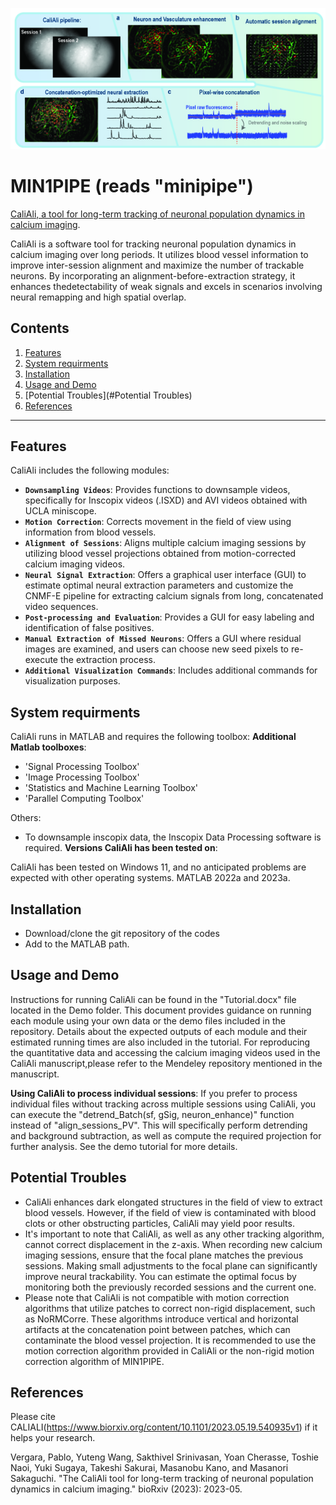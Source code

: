 <p align="center">
  <img src="./Demo/main_panel.jpg" alt="slider" width="800px"/>
</p>

# MIN1PIPE (reads "minipipe")
[CaliAli, a tool for long-term tracking of neuronal population dynamics in calcium imaging](https://www.biorxiv.org/content/10.1101/2023.05.19.540935v1). 

CaliAli is a software tool for tracking neuronal population dynamics in calcium imaging over long periods. It utilizes blood vessel information to improve inter-session alignment and maximize the number of trackable neurons. By incorporating an alignment-before-extraction strategy, it enhances thedetectability of weak signals and excels in scenarios involving neural remapping and high spatial overlap.

## Contents
1. [Features](#Features)
2. [System requirments](#System-requirments)
3. [Installation](#Installation)
4. [Usage and Demo](#dataset)
6. [Potential Troubles](#Potential Troubles)
8. [References](#references)

---

## Features
CaliAli includes the following modules:
- **`Downsampling Videos`**: Provides functions to downsample videos, specifically for Inscopix videos (.ISXD) and AVI videos obtained with UCLA miniscope.
- **`Motion Correction`**: Corrects movement in the field of view using information from blood vessels.
- **`Alignment of Sessions`**: Aligns multiple calcium imaging sessions by utilizing blood vessel projections obtained from motion-corrected calcium imaging videos.
- **`Neural Signal Extraction`**: Offers a graphical user interface (GUI) to estimate optimal neural extraction parameters and customize the CNMF-E pipeline for extracting calcium signals from long, concatenated video sequences.
- **`Post-processing and Evaluation`**: Provides a GUI for easy labeling and identification of false positives.
- **`Manual Extraction of Missed Neurons`**: Offers a GUI where residual images are examined, and users can choose new seed pixels to re-execute the extraction process.
- **`Additional Visualization Commands`**: Includes additional commands for visualization purposes.

## System requirments

CaliAli runs in MATLAB and requires the following toolbox:
**Additional Matlab toolboxes**:
- 'Signal Processing Toolbox'
- 'Image Processing Toolbox'
- 'Statistics and Machine Learning Toolbox'
- 'Parallel Computing Toolbox'

Others:
- To downsample inscopix data, the Inscopix Data Processing software is required.
**Versions CaliAli has been tested on**:

CaliAli has been tested on Windows 11, and no anticipated problems are expected with other operating systems.
MATLAB 2022a and 2023a.

## Installation
- Download/clone the git repository of the codes
- Add to the MATLAB path.

## Usage and Demo

Instructions for running CaliAli can be found in the "Tutorial.docx" file located in the Demo folder. This document provides guidance on running each module using your own data or the demo files included in the repository. Details about the expected outputs of each module and their estimated running times are also included in the tutorial. For reproducing the quantitative data and accessing the calcium imaging videos used in the CaliAli manuscript,please refer to the Mendeley repository mentioned in the manuscript.

**Using CaliAli to process individual sessions**:
If you prefer to process individual files without tracking across multiple sessions using CaliAli, you can execute the "detrend_Batch(sf, gSig, neuron_enhance)" function instead of "align_sessions_PV". This will specifically perform detrending and background subtraction, as well as compute the required projection for further analysis. See the demo tutorial for more details.


## Potential Troubles

- CaliAli enhances dark elongated structures in the field of view to extract blood vessels. However, if the field of view is contaminated with blood clots or other obstructing particles, CaliAli may yield poor results.
- It's important to note that CaliAli, as well as any other tracking algorithm, cannot correct displacement in the z-axis. When recording new calcium imaging sessions, ensure that the focal plane matches the previous sessions. Making small adjustments to the focal plane can significantly improve neural trackability. You can estimate the optimal focus by monitoring both the previously recorded sessions and the current one.
- Please note that CaliAli is not compatible with motion correction algorithms that utilize patches to correct non-rigid displacement, such as NoRMCorre. These algorithms introduce vertical and horizontal artifacts at the concatenation point between patches, which can contaminate the blood vessel projection. It is recommended to use the motion correction algorithm provided in CaliAli or the non-rigid motion correction algorithm of MIN1PIPE.

## References

Please cite CALIALI(https://www.biorxiv.org/content/10.1101/2023.05.19.540935v1) if it helps your research.

Vergara, Pablo, Yuteng Wang, Sakthivel Srinivasan, Yoan Cherasse, Toshie Naoi, Yuki Sugaya, Takeshi Sakurai, Masanobu Kano, and Masanori Sakaguchi. "The CaliAli tool for long-term tracking of neuronal population dynamics in calcium imaging." bioRxiv (2023): 2023-05.


